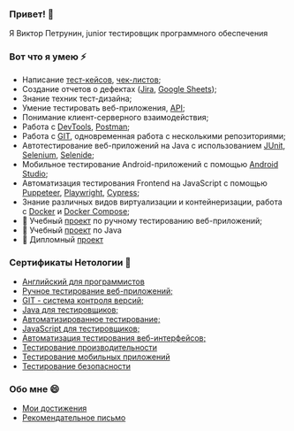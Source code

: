 ### Привет! 👋
Я Виктор Петрунин, junior тестировщик программного обеспечения

### Вот что я умею ⚡
- Написание [тест-кейсов](https://docs.google.com/spreadsheets/d/1tTQeSMVBBraZzv7SnTIFVAEFduAGgW6u-0dSSFsXTJ4/edit#gid=0), [чек-листов](https://docs.google.com/spreadsheets/d/1JPyUJUx-1EUVtOlKCdg4P52qYHaduzqQ-bNckaahMkI/edit#gid=0);
- Создание отчетов о дефектах ([Jira](https://docs.google.com/document/d/1qk6isUBX8GN58RWZIa2w0Rj8dfEQaCV5YJ2ccAZwGKM/edit), [Google Sheets](https://docs.google.com/spreadsheets/d/10CTtN6L1KC3xvQUtg-oHhdOQYpgs3gYCC6OLYFowt6Y/edit#gid=0));
- Знание техник тест-дизайна;
- Умение тестировать веб-приложения, [API](https://github.com/Victor1963100/API-CI);
- Понимание клиент-серверного взаимодействия;
-  Работа с [DevTools](https://docs.google.com/document/d/1TGRXJnzFOc8HnARlNi05y-UPsB_WindDo0M20QP_rSU/edit), [Postman](https://github.com/Victor1963100/Postman-Echo);
-  Работа с [GIT]([https://github.com/netology-code/git-2-homeworks-pr](https://github.com/Victor1963100/git-2-homeworks-fork)), одновременная работа с несколькими репозиториями;
-  Автотестирование веб-приложений на Java с использованием [JUnit](https://github.com/Victor1963100/CashBackHacker2/tree/junit4), [Selenium](https://github.com/Victor1963100/CardOrder/tree/main), [Selenide](https://github.com/Victor1963100/CardDelivery/tree/main);
-  Мобильное тестирование Android-приложений с помощью [Android Studio](https://docs.google.com/document/d/1S6TGHL4RPoLkduLeEZqbp5XTkGwuWi7O0sRj6eh-pAQ/edit);
-  Автоматизация тестирования Frontend на JavaScript с помощью [Puppeteer](https://github.com/Victor1963100/Pupeteer1), [Playwright](https://github.com/Victor1963100/Playwright), [Cypress](https://github.com/Victor1963100/Cypress_1);
-  Знание различных видов виртуализации и контейнеризации, работа с [Docker](https://github.com/Victor1963100/Deadline-3) и [Docker Compose](https://github.com/Victor1963100/MyDocker);
-  🌱 Учебный [проект](https://docs.google.com/spreadsheets/d/1nGvDaEwpIqhwsHfo_NtikDhN_UBIiSZYGXXHJk0cAwQ/edit#gid=0) по ручному тестированию веб-приложений;
-  🌱 Учебный [проект](https://github.com/Victor1963100/CourseProject) по Java
-  🌱 Дипломный [проект](https://github.com/Victor1963100/Diplome_Project_V2)

### Сертификаты Нетологии 🌱
- [Английский для программистов](https://u.netology.ru/backend/uploads/legacy/shared_diplomas/image/230049/a12e5814ee1283b6189f803f56031d07.png?ts=1671268256)
- [Ручное тестирование веб-приложений;](https://u.netology.ru/backend/uploads/legacy/shared_diplomas/image/213373/d907180593c090cd14edc1c6e339f998.png?ts=1668071331)
- [GIT - система контроля версий;](https://u.netology.ru/backend/uploads/legacy/shared_diplomas/image/229877/4df8d19f3b0bf2db3e2cd5313f6c5d6f.png?ts=1671214887)
- [Java для тестировщиков;](https://u.netology.ru/backend/uploads/legacy/shared_diplomas/image/211491/8c80a18c155de0c6a07fea7673f46694.png?ts=1667734889)
- [Автоматизированное тестирование;](https://u.netology.ru/backend/uploads/legacy/shared_diplomas/image/243485/8d33426b4cd14cf227b0ffc49e028dd0.png?ts=1674543748)
- [JavaScript для тестировщиков;](https://u.netology.ru/backend/uploads/legacy/shared_diplomas/image/284775/31c2245e913191be0f79e918aaaa312c.png?ts=1682506894)
- [Автоматизация тестирования веб-интерфейсов;](https://u.netology.ru/backend/uploads/legacy/shared_diplomas/image/284777/b70f12811249c6931763e86e0c0cf0ef.png?ts=1682506949)
- [Тестирование производительности](https://u.netology.ru/backend/uploads/legacy/shared_diplomas/image/308525/2e4a61f17d32dea81626ae052a76883a.png?ts=1687887311)
- [Тестирование мобильных приложений](https://u.netology.ru/backend/uploads/legacy/shared_diplomas/image/311249/55e73151a522c3ac9446ab56801b7234.png?ts=1688415186)
- [Тестирование безопасности](https://u.netology.ru/backend/uploads/legacy/shared_diplomas/image/322474/81bf167ad1766f773a624805aa763fc2.png?ts=1690883388)

### Обо мне 😄
- [Мои достижения](https://netolo.gy/jPo)
- [Рекомендательное письмо](https://drive.google.com/file/d/12UwxHZQiwutKwRus8cBZGgLOqxy1A3_M/view?usp=drive_link)
<!--
**Victor1963100/Victor1963100** is a ✨ _special_ ✨ repository because its `README.md` (this file) appears on your GitHub profile.

Here are some ideas to get you started:

- 🔭 I’m currently working on ...
- 🌱 I’m currently learning ...
- 👯 I’m looking to collaborate on ...
- 🤔 I’m looking for help with ...
- 💬 Ask me about ...
- 📫 How to reach me: ...
- 😄 Pronouns: ...
- ⚡ Fun fact: ...
-->

